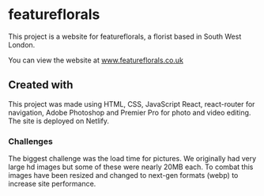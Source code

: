 # featureflorals

This project is a website for featureflorals, a florist based in South West London.

You can view the website at www.featureflorals.co.uk

## Created with

This project was made using HTML, CSS, JavaScript React, react-router for navigation, Adobe Photoshop and Premier Pro for photo and video editing.
The site is deployed on Netlify.

### Challenges

The biggest challenge was the load time for pictures. We originally had very large hd images but some of these were nearly 20MB each. To combat this images have been resized and changed to next-gen formats (webp) to increase site performance.
